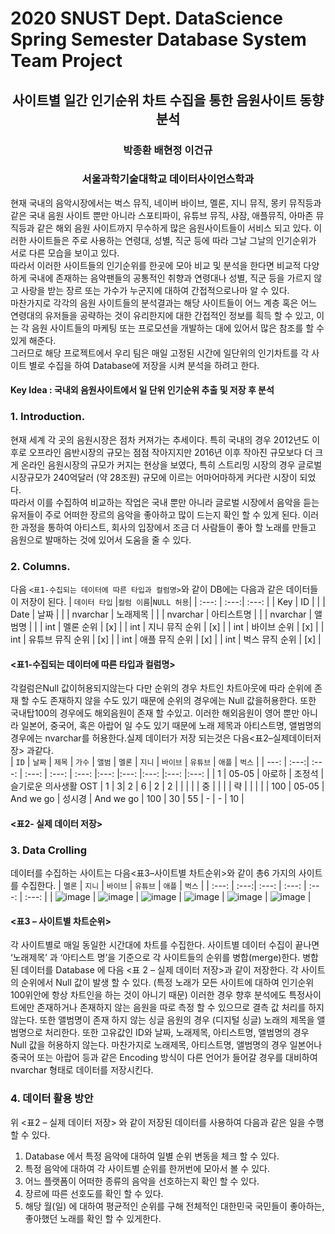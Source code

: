 # 2020 SNUST Dept. DataScience Spring Semester Database System Team Project

## <b1> <center> 사이트별 일간 인기순위 차트 수집을 통한 음원사이트 동향 분석 </center> </b1>

### <center> 박종환 <tr> 배현정 <tr> 이건규 </center>  
### <center> 서울과학기술대학교 데이터사이언스학과 </center> 

 현재 국내의 음악시장에서는 벅스 뮤직, 네이버 바이브, 멜론, 지니 뮤직, 몽키 뮤직등과 같은 국내 음원 사이트 뿐만 아니라 스포티파이, 유튜브 뮤직, 샤잠, 애플뮤직, 아마존 뮤직등과 같은 해외 음원 사이트까지 무수하게 많은 음원사이트들이 서비스 되고 있다. 이러한 사이트들은 주로 사용하는 연령대, 성별, 직군 등에 따라 그날 그날의 인기순위가 서로 다른 모습을 보이고 있다.   
 따라서 이러한 사이트들의 인기순위를 한곳에 모아 비교 및 분석을 한다면 비교적 다양하게 국내에 존재하는 음악팬들의 공통적인 취향과 연령대나 성별, 직군 등을 가르지 않고 사랑을 받는 장르 또는 가수가 누군지에 대하여 간접적으로나마 알 수 있다.   
 마찬가지로 각각의 음원 사이트들의 분석결과는 해당 사이트들이 어느 계층 혹은 어느 연령대의 유저들을 공략하는 것이 유리한지에 대한 간접적인 정보를 흭득 할 수 있고, 이는 각 음원 사이트들의 마케팅 또는 프로모션을 개발하는 대에 있어서 많은 참조를 할 수 있게 해준다.  
 그러므로 해당 프로젝트에서 우리 팀은 매일 고정된 시간에 일단위의 인기차트를 각 사이트 별로 수집을 하여 Database에 저장을 시켜 분석을 하려고 한다.

 #### <left> Key Idea : 국내외 음원사이트에서 일 단위 인기순위 추출 및 저장 후 분석

 ### 1. Introduction.
현재 세계 각 곳의 음원시장은 점차 커져가는 추세이다. 특히 국내의 경우 2012년도 이후로 오프라인 음반시장의 규모는 점점 작아지지만 2016년 이후 작아진 규모보다 더 크게 온라인 음원시장의 규모가 커지는 현상을 보였다, 특히 스트리밍 시장의 경우 글로벌 시장규모가 240억달러 (약 28조원) 규모에 이르는 어마어마하게 커다란 시장이 되었다.  <br>
따라서 이를 수집하여 비교하는 작업은 국내 뿐만 아니라 글로벌 시장에서 음악을 듣는 유저들이 주로 어떠한 장르의 음악을 좋아하고 많이 드는지 확인 할 수 있게 된다. 이러한 과정을 통하여 아티스트, 회사의 입장에서 조금 더 사람들이 좋아 할 노래를 만들고 음원으로 발매하는 것에 있어서 도움을 줄 수 있다.

### 2. Columns.

다음 `<표1-수집되는 데이터에 따른 타입과 컬럼명>`와 같이 DB에는 다음과 같은 데이터들이 저장이 된다.
| `데이터 타입` |`컬럼 이름`|`NULL 허용`|
| :---: | :---:| :---: |
| Key | ID |  |
| Date | 날짜 |  |
| nvarchar | 노래제목 |  |
| nvarchar | 아티스트명 |  |
| nvarchar | 앨범명 |  |
| int | 멜론 순위 | [x] |
| int | 지니 뮤직 순위 | [x] |
| int | 바이브 순위 | [x] |
| int | 유튜브 뮤직 순위 | [x] |
| int | 애플 뮤직 순위 | [x] |
| int | 벅스 뮤직 순위 | [x] |
#### <표1-수집되는 데이터에 따른 타입과 컬럼명>

각컬럼은Null 값이허용되지않는다 다만 순위의 경우 차트인 차트아웃에 따라 순위에 존재 할 수도 존재하지 않을 수도 있기 때문에 순위의 경우에는 Null 값을허용한다. 또한 국내탑100의 경우에도 해외음원이 존재 할 수있고. 이러한 해외음원이 영어 뿐만 아니라 일본어, 중국어, 혹은 아랍어 일 수도 있기 때문에 노래 제목과 아티스트명, 앨범명의 경우에는 nvarchar를 허용한다.실제 데이터가 저장 되는것은 다음<표2–실제데이터저장> 과같다.  
| `ID` | `날짜` | `제목` | `가수` | `앨범` | `멜론` | `지니` | `바이브` | `유튜브` | `애플` | `벅스` |
| ---: | :---:| :---: | :---: | :---: | :---: |:---: |:---: |:---: |:---: |:---: |
| 1 | 05-05 | 아로하 | 조정석 | 슬기로운 의사생활 OST | 1 | 3| 2 | 6 | 2 | 2 |
| | | | 중 | | | | 략 | | | | 
| 100 | 05-05 | And we go | 성시경 | And we go | 100 | 30 | 55 | - | - | 10 |
#### <표2- 실제 데이터 저장>

### 3. Data Crolling
데이터를 수집하는 사이트는 다음<표3–사이트별 차트순위>와 같이 총6 가지의 사이트를 수집한다.
| `멜론` | `지니` | `바이브` | `유튜브` | `애플` | `벅스` |
| :---: | :---:| :---: | :---: | :---: | :---: |
| ![image](https://user-images.githubusercontent.com/37532168/82537441-fe244680-9b84-11ea-8f61-6dda972ddab2.png) | ![image](https://user-images.githubusercontent.com/37532168/82537448-01b7cd80-9b85-11ea-92f7-63a64926438e.png) | ![image](https://user-images.githubusercontent.com/37532168/82537452-04b2be00-9b85-11ea-87e1-d8596865f7e7.png) | ![image](https://user-images.githubusercontent.com/37532168/82537463-08dedb80-9b85-11ea-9538-b441dc087cb1.png) | ![image](https://user-images.githubusercontent.com/37532168/82537468-0b413580-9b85-11ea-89be-e8c7a8cb8d7a.png) | ![image](https://user-images.githubusercontent.com/37532168/82537475-0d0af900-9b85-11ea-8d45-d65c96b90343.png) | 
#### <표3 – 사이트별 차트순위>

각 사이트별로 매일 동일한 시간대에 차트를 수집한다. 사이트별 데이터 수집이 끝나면 ‘노래제목’ 과 ‘아티스트 명’을 기준으로 각 사이트들의 순위를 병합(merge)한다. 병합된 데이터를 Database 에 다음 <표 2 – 실제 데이터 저장>과 같이 저장한다. 각 사이트의 순위에서 Null 값이 발생 할 수 있다. (특정 노래가 모든 사이트에 대하여 인기순위 100위안에 항상 차트인을 하는 것이 아니기 때문) 이러한 경우 향후 분석에도 특정사이트에만 존재하거나 존재하지 않는 음원을 따로 측정 할 수 있으므로 결측 값 처리를 하지 않는다. 또한 앨범명이 존재 하지 않는 싱글 음원의 경우 (디지털 싱글) 노래의 제목을 앨범명으로 처리한다. 또한 고유값인 ID와 날짜, 노래제목, 아티스트명, 앨범명의 경우 Null 값을 허용하지 않는다. 마찬가지로 노래제목, 아티스트명, 앨범명의 경우 일본어나 중국어 또는 아랍어 등과 같은 Encoding 방식이 다른 언어가 들어갈 경우를 대비하여 nvarchar 형태로 데이터를 저장시킨다.

### 4. 데이터 활용 방안

위 <표2 – 실제 데이터 저장> 와 같이 저장된 데이터를 사용하여 다음과 같은 일을 수행 할 수 있다.
1.	Database 에서 특정 음악에 대하여 일별 순위 변동을 체크 할 수 있다.
2.	특정 음악에 대하여 각 사이트별 순위를 한꺼번에 모아서 볼 수 있다.
3.	어느 플랫폼이 어떠한 종류의 음악을 선호하는지 확인 할 수 있다.
4.	장르에 따른 선호도를 확인 할 수 있다.
5.	해당 월(일) 에 대하여 평균적인 순위를 구해 전체적인 대한민국 국민들이 좋아하는, 좋아했던 노래를 확인 할 수 있게한다.
